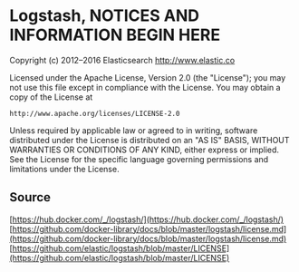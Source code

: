 # Logstash, NOTICES AND INFORMATION BEGIN HERE

Copyright (c) 2012–2016 Elasticsearch <http://www.elastic.co>

Licensed under the Apache License, Version 2.0 (the "License");
you may not use this file except in compliance with the License.
You may obtain a copy of the License at

    http://www.apache.org/licenses/LICENSE-2.0

Unless required by applicable law or agreed to in writing, software
distributed under the License is distributed on an "AS IS" BASIS,
WITHOUT WARRANTIES OR CONDITIONS OF ANY KIND, either express or implied.
See the License for the specific language governing permissions and
limitations under the License.

## Source
[https://hub.docker.com/_/logstash/](https://hub.docker.com/_/logstash/)
[https://github.com/docker-library/docs/blob/master/logstash/license.md](https://github.com/docker-library/docs/blob/master/logstash/license.md)
[https://github.com/elastic/logstash/blob/master/LICENSE](https://github.com/elastic/logstash/blob/master/LICENSE)

